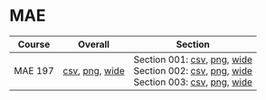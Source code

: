 # MAE

| Course | Overall | Section |
| ------ | ------- | ------- |
| MAE 197 | [csv](https://github.com/UCSD-Historical-Enrollment-Data/2025Summer3/blob/main/overall/MAE%20197.csv), [png](https://raw.githubusercontent.com/UCSD-Historical-Enrollment-Data/2025Summer3/main/plot_overall/MAE%20197.png), [wide](https://raw.githubusercontent.com/UCSD-Historical-Enrollment-Data/2025Summer3/main/plot_overall_wide/MAE%20197.png) | Section 001: [csv](https://github.com/UCSD-Historical-Enrollment-Data/2025Summer3/blob/main/section/MAE%20197_001.csv), [png](https://raw.githubusercontent.com/UCSD-Historical-Enrollment-Data/2025Summer3/main/plot_section/MAE%20197_001.png), [wide](https://raw.githubusercontent.com/UCSD-Historical-Enrollment-Data/2025Summer3/main/plot_section_wide/MAE%20197_001.png)<br>Section 002: [csv](https://github.com/UCSD-Historical-Enrollment-Data/2025Summer3/blob/main/section/MAE%20197_002.csv), [png](https://raw.githubusercontent.com/UCSD-Historical-Enrollment-Data/2025Summer3/main/plot_section/MAE%20197_002.png), [wide](https://raw.githubusercontent.com/UCSD-Historical-Enrollment-Data/2025Summer3/main/plot_section_wide/MAE%20197_002.png)<br>Section 003: [csv](https://github.com/UCSD-Historical-Enrollment-Data/2025Summer3/blob/main/section/MAE%20197_003.csv), [png](https://raw.githubusercontent.com/UCSD-Historical-Enrollment-Data/2025Summer3/main/plot_section/MAE%20197_003.png), [wide](https://raw.githubusercontent.com/UCSD-Historical-Enrollment-Data/2025Summer3/main/plot_section_wide/MAE%20197_003.png) |
